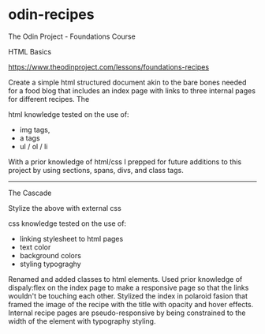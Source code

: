 # odin-recipes
The Odin Project - Foundations Course

HTML Basics

https://www.theodinproject.com/lessons/foundations-recipes

Create a simple html structured document akin to the bare bones needed for a food blog that includes an index page with links to three internal pages for different recipes. The

html knowledge tested on the use of:
- img tags,
- a tags
- ul / ol / li 

With a prior knowledge of html/css I prepped for future additions to this project by using sections, spans, divs, and class tags. 

-------

The Cascade

Stylize the above with external css

css knowledge tested on the use of:

- linking stylesheet to html pages
- text color
- background colors
- styling typograghy

Renamed and added classes to html elements. Used prior knowledge of dispaly:flex on the index page to make a responsive page so that the links wouldn't be touching each other. Stylized the index in polaroid fasion that framed the image of the recipe with the title with opacity and hover effects. Internal recipe pages are pseudo-responsive by being constrained to the width of the element with typography styling.